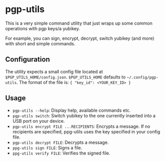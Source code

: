 # pgp-utils
This is a very simple command utility that just wraps up some common operations with pgp keys/a yubikey.

For example, you can sign, encrypt, decrypt, switch yubikey (and more) with short and simple commands.

## Configuration
The utility expects a small config file located at `$PGP_UTILS_HOME/config.json`. `$PGP_UTILS_HOME` defaults to `~/.config/pgp-utils`.
The format of the file is:
`
{
    "key_id": <YOUR_KEY_ID>
}
`

## Usage
- `pgp-utils --help`: Display help, available commands etc.
- `pgp-utils switch`: Switch yubikey to the one currently inserted into a USB port on your device.
- `pgp-utils encrypt FILE ...RECIPIENTS`: Encrypts a message. If no recipients are specified, ppg-utils uses the key specified in your config file.
- `pgp-utils decrypt FILE`: Decrypts a message.
- `ppg-utils sign FILE`: Signs a file.
- `ppg-utils verify FILE`: Verifies the signed file.

